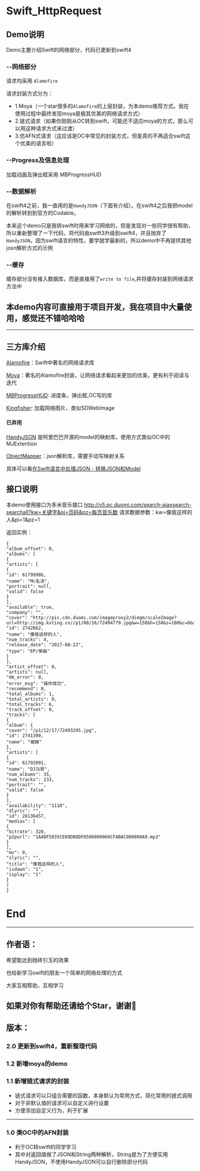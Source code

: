 # Swift_HttpRequest


## Demo说明
Demo主要介绍Swift的网络部分，代码已更新到swift4

### --网络部分
请求均采用 `Alamofire`

请求封装方式分为：
* 1.Moya（一个star很多的`Alamofire`的上层封装，为本demo推荐方式。我在使用过程中最终发现moya是极其优美的网络请求方式）
* 2.链式请求（如果你刚刚从OC转到swift，可能还不适应moya的方式，那么可以用这种请求方式来过渡）
* 3.仿AFN式请求（这应该是OC中常见的封装方式，但是真的不再适合swift这个优美的语言啦）

### --Progress及信息处理
加载动画及弹出框采用 MBProgressHUD

### --数据解析
在swift4之前，我一直用的是`HandyJSON`（下面有介绍）。在swift4之后我把model的解析转到到官方的Codable。

本来这个demo只是我转swift时用来学习网络的，但是发现对一些同学很有帮助，所以重新整理了一下代码，将代码由swift3升级到swift4，并且抛弃了`HandyJSON`，因为swift语言的特性，要学就学最新的，所以demo中不再提供其他josn解析方式的示例

### --缓存
缓存部分没有接入数据库，而是直接用了`write to file`,并将缓存封装到网络请求方法中

## 本demo内容可直接用于项目开发，我在项目中大量使用，感觉还不错哈哈哈

---------------------
## 三方库介绍

[Alamofire](https://github.com/Alamofire/Alamofire)：Swift中著名的网络请求库

[Moya](https://github.com/Moya/Moya)：著名的Alamofire封装，让网络请求看起来更加的优美，更有利于阅读与迭代

[MBProgressHUD](https://github.com/jdg/MBProgressHUD): 进度条，弹出框,OC写的库

[Kingfisher](https://github.com/onevcat/Kingfisher): 加载网络图片，类似SDWebImage
#### 已弃用

[HandyJSON](https://github.com/alibaba/HandyJSON) 是阿里巴巴开源的model的映射库。使用方式类似OC中的MJExtention

[ObjectMapper](https://github.com/Hearst-DD/ObjectMapper)：json解析库，需要手动写映射关系

具体可以看[在Swift语言中处理JSON - 转换JSON和Model](http://www.cocoachina.com/swift/20161010/17711.html)

## 接口说明
本demo使用接口为多米音乐接口
http://v5.pc.duomi.com/search-ajaxsearch-searchall?kw=关键字&pi=页码&pz=每页音乐数
请求数据参数：kw=像我这样的人&pi=1&pz=1

返回实例：
```
{
"album_offset": 0,
"albums": [
{
"artists": [
{
"id": 61799986,
"name": "Mc名决",
"portrait": null,
"valid": false
}
],
"available": true,
"company": "",
"cover": "http://pic.cdn.duomi.com/imageproxy2/dimgm/scaleImage?url=http://img.kxting.cn//p1/08/16/72494779.jpg&w=150&h=150&s=100&c=0&o=0&m=",
"id": 2742662,
"name": "像我这样的人",
"num_tracks": 4,
"release_date": "2017-08-22",
"type": "EP/单曲"
}
],
"artist_offset": 0,
"artists": null,
"dm_error": 0,
"error_msg": "操作成功",
"recommend": 0,
"total_albums": 1,
"total_artists": 0,
"total_tracks": 6,
"track_offset": 0,
"tracks": [
{
"album": {
"cover": "/p1/12/17/72493295.jpg",
"id": 2741390,
"name": "裙娣"
},
"artists": [
{
"id": 61792091,
"name": "DJ马哥",
"num_albums": 35,
"num_tracks": 233,
"portrait": "",
"valid": false
}
],
"availability": "1110",
"dlyric": "",
"id": 28136457,
"medias": [
{
"bitrate": 320,
"p2purl": "1A4DF5035CE09DB8DF0500000060CFABAC000000A9.mp3"
}
],
"mv": 0,
"slyric": "",
"title": "像我这样的人",
"isdown": "1",
"isplay": "1"
}
]
}
```
# End
----

## 作者语：

希望能达到抛砖引玉的效果

也给新学习swift的朋友一个简单的网络处理的方式

大家互相帮助，互相学习

如果对你有帮助还请给个Star，谢谢🙏
----
## 版本：

### 2.0 更新到swift4，重新整理代码

### 1.2 新增moya的demo

### 1.1 新增链式请求的封装
* 链式请求可以只组合需要的函数，本身默认为常用方式，简化常用的链式调用
* 对于非默认值的请求可以自定义进行设置
* 方便添加自定义行为，利于扩展
----------
### 1.0 类OC中的AFN封装
* 利于OC转swift的同学学习
* 其中对返回值做了JSON和String两种解析，String是为了方便实用HandyJSON，不使用HandyJSON可以自行删除部分代码
